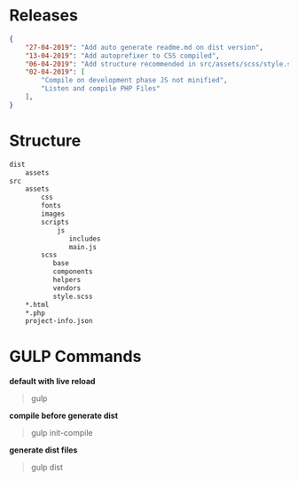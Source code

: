 # Releases
```json
{
    "27-04-2019": "Add auto generate readme.md on dist version",
    "13-04-2019": "Add autoprefixer to CSS compiled",
    "06-04-2019": "Add structure recommended in src/assets/scss/style.scss",
    "02-04-2019": [
        "Compile on development phase JS not minified",
        "Listen and compile PHP Files"
    ],
}
```

# Structure
```html
dist
    assets
src
    assets
        css
        fonts
        images
        scripts
            js
               includes
               main.js
        scss
           base
           components
           helpers
           vendors
           style.scss
    *.html
    *.php
    project-info.json
```
# GULP Commands
**default with live reload**
> gulp

**compile before generate dist**
> gulp init-compile

**generate dist files**
> gulp dist